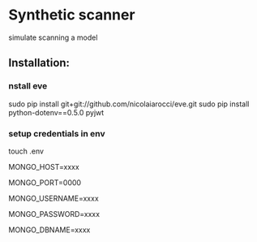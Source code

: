 # Synthetic scanner

simulate scanning a model

## Installation:

### nstall eve
sudo pip install git+git://github.com/nicolaiarocci/eve.git
sudo pip install python-dotenv==0.5.0 pyjwt

### setup credentials in env
touch .env

MONGO_HOST=xxxx

MONGO_PORT=0000

MONGO_USERNAME=xxxx

MONGO_PASSWORD=xxxx

MONGO_DBNAME=xxxx
